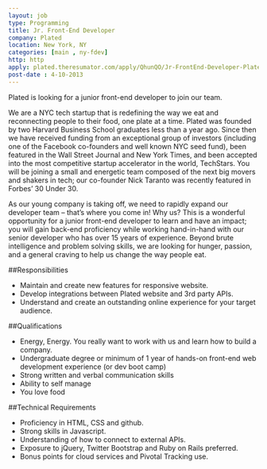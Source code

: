 ```yaml
---
layout: job
type: Programming
title: Jr. Front-End Developer
company: Plated
location: New York, NY
categories: [main , ny-fdev]
http: http
apply: plated.theresumator.com/apply/QhunQO/Jr-FrontEnd-Developer-Plated-Techstars-Company-.html
post-date : 4-10-2013
---
```


Plated is looking for a junior front-end developer to join our team.

We are a NYC tech startup that is redefining the way we eat and reconnecting people to their food, one plate at a time. Plated was founded by two Harvard Business School graduates less than a year ago. Since then we have received funding from an exceptional group of investors (including one of the Facebook co-founders and well known NYC seed fund), been featured in the Wall Street Journal and New York Times, and been accepted into the most competitive startup accelerator in the world, TechStars. You will be joining a small and energetic team composed of the next big movers and shakers in tech; our co-founder Nick Taranto was recently featured in Forbes’ 30 Under 30.

As our young company is taking off, we need to rapidly expand our developer team – that’s where you come in! Why us? This is a wonderful opportunity for a junior front-end developer to learn and have an impact; you will gain back-end proficiency while working hand-in-hand with our senior developer who has over 15 years of experience. Beyond brute intelligence and problem solving skills, we are looking for hunger, passion, and a general craving to help us change the way people eat.

##Responsibilities
* Maintain and create new features for responsive website.
* Develop integrations between Plated website and 3rd party APIs.
* Understand and create an outstanding online experience for your target audience.

##Qualifications
* Energy, Energy.  You really want to work with us and learn how to build a company.
* Undergraduate degree or minimum of 1 year of hands-on front-end web development experience (or dev boot camp)
* Strong written and verbal communication skills
* Ability to self manage
* You love food

##Technical Requirements
* Proficiency in HTML, CSS and github.
* Strong skills in Javascript.
* Understanding of how to connect to external APIs.
* Exposure to jQuery, Twitter Bootstrap and Ruby on Rails preferred.
* Bonus points for cloud services and Pivotal Tracking use.
